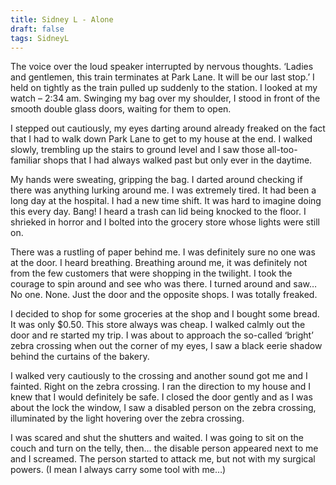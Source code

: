 ```yaml
---
title: Sidney L - Alone
draft: false
tags: SidneyL
---
```


The voice over the loud speaker interrupted by nervous thoughts. ‘Ladies and gentlemen, this train terminates at Park Lane. It will be our last stop.’ I held on tightly as the train pulled up suddenly to the station. I looked at my watch – 2:34 am. Swinging my bag over my shoulder, I stood in front of the smooth double glass doors, waiting for them to open.

I stepped out cautiously, my eyes darting around already freaked on the fact that I had to walk down Park Lane to get to my house at the end. I walked slowly, trembling up the stairs to ground level and I saw those all-too-familiar shops that I had always walked past but only ever in the daytime.

My hands were sweating, gripping the bag. I darted around checking if there was anything lurking around me. I was extremely tired. It had been a long day at the hospital. I had a new time shift. It was hard to imagine doing this every day. Bang! I heard a trash can lid being knocked to the floor. I shrieked in horror and I bolted into the grocery store whose lights were still on. 

There was a rustling of paper behind me. I was definitely sure no one was at the door. I heard breathing. Breathing around me, it was definitely not from the few customers that were shopping in the twilight. I took the courage to spin around and see who was there. I turned around and saw… No one. None. Just the door and the opposite shops. I was totally freaked.

I decided to shop for some groceries at the shop and I bought some bread. It was only $0.50. This store always was cheap. I walked calmly out the door and re started my trip. I was about to approach the so-called ‘bright’ zebra crossing when out the corner of my eyes, I saw a black eerie shadow behind the curtains of the bakery.

I walked very cautiously to the crossing and another sound got me and I fainted. Right on the zebra crossing. I ran the direction to my house and I knew that I would definitely be safe. I closed the door gently and as I was about the lock the window, I saw a disabled person on the zebra crossing, illuminated by the light hovering over the zebra crossing.

I was scared and shut the shutters and waited. I was going to sit on the couch and turn on the telly, then… the disable person appeared next to me and I screamed. The person started to attack me, but not with my surgical powers. (I mean I always carry some tool with me…)


